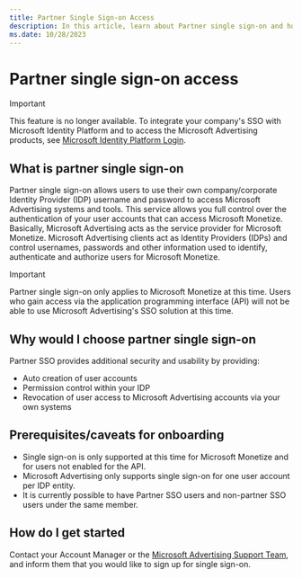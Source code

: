 ```yaml
---
title: Partner Single Sign-on Access
description: In this article, learn about Partner single sign-on and how it works.
ms.date: 10/28/2023
---
```


# Partner single sign-on access

> [!IMPORTANT]
> This feature is no longer available. To integrate your company's SSO with Microsoft Identity Platform and to access the Microsoft Advertising products, see [Microsoft Identity Platform Login](microsoft-identity-platform-login.md).

## What is partner single sign-on

Partner single sign-on allows users to use their own company/corporate Identity Provider (IDP) username and password to access Microsoft Advertising systems and tools. This service allows you full control over the authentication of your user accounts that can access Microsoft Monetize. Basically, Microsoft Advertising acts as the service provider for Microsoft Monetize. Microsoft Advertising clients act as Identity Providers (IDPs) and control usernames, passwords and other information used to identify, authenticate and authorize users for Microsoft Monetize.

> [!IMPORTANT]
> Partner single sign-on only applies to Microsoft Monetize at this time. Users who gain access via the application programming interface (API) will not be able to use Microsoft Advertising's SSO solution at this time.

## Why would I choose partner single sign-on

Partner SSO provides additional security and usability by providing:

- Auto creation of user accounts
- Permission control within your IDP
- Revocation of user access to Microsoft Advertising accounts via your own systems

## Prerequisites/caveats for onboarding

- Single sign-on is only supported at this time for Microsoft Monetize and for users not enabled for the API.
- Microsoft Advertising only supports single sign-on for one user account per IDP entity.
- It is currently possible to have Partner SSO users and non-partner SSO users under the same member.

## How do I get started

Contact your Account Manager or the [Microsoft Advertising Support Team](https://support.ads.microsoft.com), and inform them that you would like to sign up for single sign-on.
